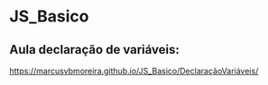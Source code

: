 # JS_Basico

## Aula declaração de variáveis:
  https://marcusvbmoreira.github.io/JS_Basico/DeclaraçãoVariáveis/
  
